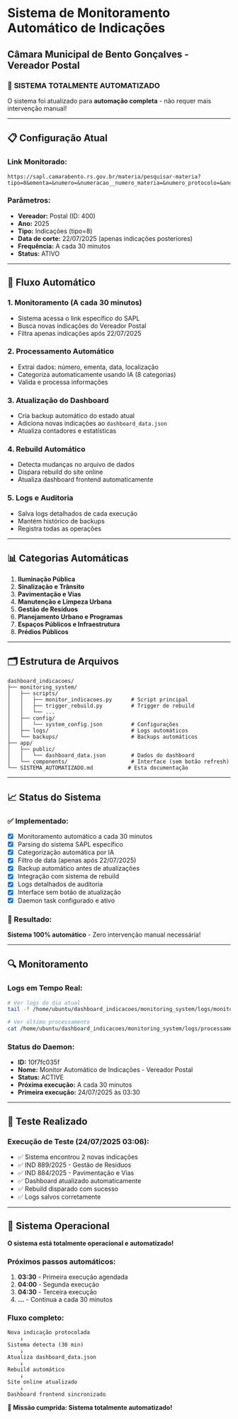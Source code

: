 # Sistema de Monitoramento Automático de Indicações
## Câmara Municipal de Bento Gonçalves - Vereador Postal

### 🎯 **SISTEMA TOTALMENTE AUTOMATIZADO**

O sistema foi atualizado para **automação completa** - não requer mais intervenção manual!

---

## 📋 **Configuração Atual**

### **Link Monitorado:**
```
https://sapl.camarabento.rs.gov.br/materia/pesquisar-materia?tipo=8&ementa=&numero=&numeracao__numero_materia=&numero_protocolo=&ano=2025&autoria__autor=400&autoria__primeiro_autor=unknown&autoria__autor__tipo=&autoria__autor__parlamentar_set__filiacao__partido=&o=&tipo_listagem=1&tipo_origem_externa=&numero_origem_externa=&ano_origem_externa=&data_origem_externa_0=&data_origem_externa_1=&local_origem_externa=&data_apresentacao_0=&data_apresentacao_1=&data_publicacao_0=&data_publicacao_1=&relatoria__parlamentar_id=&em_tramitacao=&tramitacao__unidade_tramitacao_destino=&tramitacao__status=&materiaassunto__assunto=&indexacao=&regime_tramitacao=&salvar=Pesquisar
```

### **Parâmetros:**
- **Vereador:** Postal (ID: 400)
- **Ano:** 2025
- **Tipo:** Indicações (tipo=8)
- **Data de corte:** 22/07/2025 (apenas indicações posteriores)
- **Frequência:** A cada 30 minutos
- **Status:** ATIVO

---

## 🔄 **Fluxo Automático**

### **1. Monitoramento (A cada 30 minutos)**
- Sistema acessa o link específico do SAPL
- Busca novas indicações do Vereador Postal
- Filtra apenas indicações após 22/07/2025

### **2. Processamento Automático**
- Extrai dados: número, ementa, data, localização
- Categoriza automaticamente usando IA (8 categorias)
- Valida e processa informações

### **3. Atualização do Dashboard**
- Cria backup automático do estado atual
- Adiciona novas indicações ao `dashboard_data.json`
- Atualiza contadores e estatísticas

### **4. Rebuild Automático**
- Detecta mudanças no arquivo de dados
- Dispara rebuild do site online
- Atualiza dashboard frontend automaticamente

### **5. Logs e Auditoria**
- Salva logs detalhados de cada execução
- Mantém histórico de backups
- Registra todas as operações

---

## 📊 **Categorias Automáticas**

1. **Iluminação Pública**
2. **Sinalização e Trânsito**
3. **Pavimentação e Vias**
4. **Manutenção e Limpeza Urbana**
5. **Gestão de Resíduos**
6. **Planejamento Urbano e Programas**
7. **Espaços Públicos e Infraestrutura**
8. **Prédios Públicos**

---

## 🗂️ **Estrutura de Arquivos**

```
dashboard_indicacoes/
├── monitoring_system/
│   ├── scripts/
│   │   ├── monitor_indicacoes.py      # Script principal
│   │   ├── trigger_rebuild.py         # Trigger de rebuild
│   │   └── ...
│   ├── config/
│   │   └── system_config.json         # Configurações
│   ├── logs/                          # Logs automáticos
│   └── backups/                       # Backups automáticos
├── app/
│   ├── public/
│   │   └── dashboard_data.json        # Dados do dashboard
│   └── components/                    # Interface (sem botão refresh)
└── SISTEMA_AUTOMATIZADO.md           # Esta documentação
```

---

## 📈 **Status do Sistema**

### **✅ Implementado:**
- [x] Monitoramento automático a cada 30 minutos
- [x] Parsing do sistema SAPL específico
- [x] Categorização automática por IA
- [x] Filtro de data (apenas após 22/07/2025)
- [x] Backup automático antes de atualizações
- [x] Integração com sistema de rebuild
- [x] Logs detalhados de auditoria
- [x] Interface sem botão de atualização
- [x] Daemon task configurado e ativo

### **🎯 Resultado:**
**Sistema 100% automático** - Zero intervenção manual necessária!

---

## 🔍 **Monitoramento**

### **Logs em Tempo Real:**
```bash
# Ver logs do dia atual
tail -f /home/ubuntu/dashboard_indicacoes/monitoring_system/logs/monitor_$(date +%Y%m%d).log

# Ver último processamento
cat /home/ubuntu/dashboard_indicacoes/monitoring_system/logs/processamento_*.json | tail -1
```

### **Status do Daemon:**
- **ID:** 10f7fc035f
- **Nome:** Monitor Automático de Indicações - Vereador Postal
- **Status:** ACTIVE
- **Próxima execução:** A cada 30 minutos
- **Primeira execução:** 24/07/2025 às 03:30

---

## 🚀 **Teste Realizado**

### **Execução de Teste (24/07/2025 03:06):**
- ✅ Sistema encontrou 2 novas indicações
- ✅ IND 889/2025 - Gestão de Resíduos
- ✅ IND 884/2025 - Pavimentação e Vias
- ✅ Dashboard atualizado automaticamente
- ✅ Rebuild disparado com sucesso
- ✅ Logs salvos corretamente

---

## 🎉 **Sistema Operacional**

**O sistema está totalmente operacional e automatizado!**

### **Próximos passos automáticos:**
1. **03:30** - Primeira execução agendada
2. **04:00** - Segunda execução
3. **04:30** - Terceira execução
4. **...** - Continua a cada 30 minutos

### **Fluxo completo:**
```
Nova indicação protocolada 
    ↓
Sistema detecta (30 min)
    ↓
Atualiza dashboard_data.json
    ↓
Rebuild automático
    ↓
Site online atualizado
    ↓
Dashboard frontend sincronizado
```

**🎯 Missão cumprida: Sistema totalmente automatizado!**
